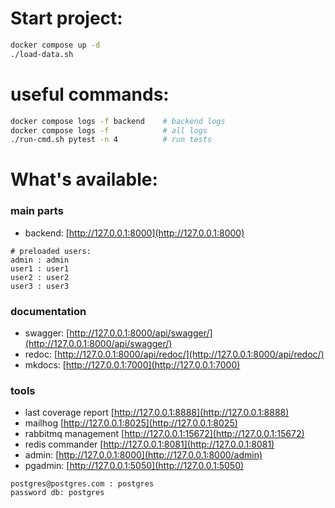 # Start project:

```sh
docker compose up -d
./load-data.sh
```

# useful commands:

```sh
docker compose logs -f backend    # backend logs
docker compose logs -f            # all logs
./run-cmd.sh pytest -n 4          # run tests
```

# What's available:

### main parts

- backend: [http://127.0.0.1:8000](http://127.0.0.1:8000)

```
# preloaded users:
admin : admin
user1 : user1
user2 : user2
user3 : user3
```

### documentation

- swagger: [http://127.0.0.1:8000/api/swagger/](http://127.0.0.1:8000/api/swagger/)
- redoc: [http://127.0.0.1:8000/api/redoc/](http://127.0.0.1:8000/api/redoc/)
- mkdocs: [http://127.0.0.1:7000](http://127.0.0.1:7000)

### tools

- last coverage report [http://127.0.0.1:8888](http://127.0.0.1:8888)
- mailhog [http://127.0.0.1:8025](http://127.0.0.1:8025)
- rabbitmq management [http://127.0.0.1:15672](http://127.0.0.1:15672)
- redis commander [http://127.0.0.1:8081](http://127.0.0.1:8081)
- admin: [http://127.0.0.1:8000](http://127.0.0.1:8000/admin)
- pgadmin: [http://127.0.0.1:5050](http://127.0.0.1:5050)

```
postgres@postgres.com : postgres
password db: postgres
```
